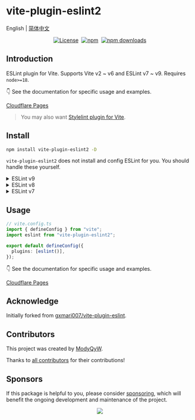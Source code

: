 # vite-plugin-eslint2

English | [简体中文](./README.zh-CN.md)

<div style="display: flex; justify-content: center; align-items: center; gap: 8px;">
  <a href="https://github.com/ModyQyW/vite-plugin-eslint2/blob/main/LICENSE">
    <img src="https://img.shields.io/github/license/ModyQyW/vite-plugin-eslint2?style=for-the-badge" alt="License" />
  </a>
  <a href="https://www.npmjs.com/package/ModyQyW/vite-plugin-eslint2">
    <img src="https://img.shields.io/npm/v/vite-plugin-eslint2?style=for-the-badge" alt="npm" />
  </a>
  <a href="https://www.npmjs.com/package/ModyQyW/vite-plugin-eslint2">
    <img src="https://img.shields.io/npm/dm/vite-plugin-eslint2?style=for-the-badge" alt="npm downloads" />
  </a>
</div>

## Introduction

ESLint plugin for Vite. Supports Vite v2 ~ v6 and ESLint v7 ~ v9. Requires `node>=18`.

👇 See the documentation for specific usage and examples.

[Cloudflare Pages](https://vite-plugin-eslint2.modyqyw.top/)

> You may also want [Stylelint plugin for Vite](https://github.com/ModyQyW/vite-plugin-stylelint).

## Install

```sh
npm install vite-plugin-eslint2 -D
```

`vite-plugin-eslint2` does not install and config ESLint for you. You should handle these yourself.

<details>

<summary>ESLint v9</summary>

```sh
npm install eslint@^9 @types/eslint@^9 -D
```

> You don't need to install `@types/eslint` if you are using v9.10.0 or higher.

</details>

<details>

<summary>ESLint v8</summary>

```sh
npm install eslint@^8 @types/eslint@^8 -D
```

</details>

<details>

<summary>ESLint v7</summary>

```sh
npm install eslint@^7 @types/eslint@^7 -D
```

</details>

## Usage

```typescript
// vite.config.ts
import { defineConfig } from "vite";
import eslint from "vite-plugin-eslint2";

export default defineConfig({
  plugins: [eslint()],
});
```

👇 See the documentation for specific usage and examples.

[Cloudflare Pages](https://vite-plugin-eslint2.modyqyw.top/)

## Acknowledge

Initially forked from [gxmari007/vite-plugin-eslint](https://github.com/gxmari007/vite-plugin-eslint).

## Contributors

This project was created by [ModyQyW](https://github.com/ModyQyW).

Thanks to [all contributors](https://github.com/ModyQyW/vite-plugin-eslint2/graphs/contributors) for their contributions!

## Sponsors

If this package is helpful to you, please consider [sponsoring](https://github.com/ModyQyW/sponsors), which will benefit the ongoing development and maintenance of the project.

<p align="center">
  <a href="https://cdn.jsdelivr.net/gh/ModyQyW/sponsors/sponsorkit/sponsors.svg">
    <img src="https://cdn.jsdelivr.net/gh/ModyQyW/sponsors/sponsorkit/sponsors.svg"/>
  </a>
</p>
